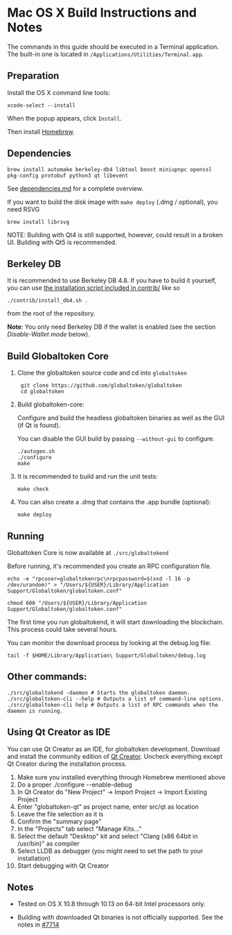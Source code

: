 Mac OS X Build Instructions and Notes
====================================
The commands in this guide should be executed in a Terminal application.
The built-in one is located in `/Applications/Utilities/Terminal.app`.

Preparation
-----------
Install the OS X command line tools:

`xcode-select --install`

When the popup appears, click `Install`.

Then install [Homebrew](https://brew.sh).

Dependencies
----------------------

    brew install automake berkeley-db4 libtool boost miniupnpc openssl pkg-config protobuf python3 qt libevent

See [dependencies.md](dependencies.md) for a complete overview.

If you want to build the disk image with `make deploy` (.dmg / optional), you need RSVG

    brew install librsvg

NOTE: Building with Qt4 is still supported, however, could result in a broken UI. Building with Qt5 is recommended.

Berkeley DB
-----------
It is recommended to use Berkeley DB 4.8. If you have to build it yourself,
you can use [the installation script included in contrib/](/contrib/install_db4.sh)
like so

```shell
./contrib/install_db4.sh .
```

from the root of the repository.

**Note**: You only need Berkeley DB if the wallet is enabled (see the section *Disable-Wallet mode* below).

Build Globaltoken Core
------------------------

1. Clone the globaltoken source code and cd into `globaltoken`

        git clone https://github.com/globaltoken/globaltoken
        cd globaltoken

2.  Build globaltoken-core:

    Configure and build the headless globaltoken binaries as well as the GUI (if Qt is found).

    You can disable the GUI build by passing `--without-gui` to configure.

        ./autogen.sh
        ./configure
        make

3.  It is recommended to build and run the unit tests:

        make check

4.  You can also create a .dmg that contains the .app bundle (optional):

        make deploy

Running
-------

Globaltoken Core is now available at `./src/globaltokend`

Before running, it's recommended you create an RPC configuration file.

    echo -e "rpcuser=globaltokenrpc\nrpcpassword=$(xxd -l 16 -p /dev/urandom)" > "/Users/${USER}/Library/Application Support/Globaltoken/globaltoken.conf"

    chmod 600 "/Users/${USER}/Library/Application Support/Globaltoken/globaltoken.conf"

The first time you run globaltokend, it will start downloading the blockchain. This process could take several hours.

You can monitor the download process by looking at the debug.log file:

    tail -f $HOME/Library/Application\ Support/Globaltoken/debug.log

Other commands:
-------

    ./src/globaltokend -daemon # Starts the globaltoken daemon.
    ./src/globaltoken-cli --help # Outputs a list of command-line options.
    ./src/globaltoken-cli help # Outputs a list of RPC commands when the daemon is running.

Using Qt Creator as IDE
------------------------
You can use Qt Creator as an IDE, for globaltoken development.
Download and install the community edition of [Qt Creator](https://www.qt.io/download/).
Uncheck everything except Qt Creator during the installation process.

1. Make sure you installed everything through Homebrew mentioned above
2. Do a proper ./configure --enable-debug
3. In Qt Creator do "New Project" -> Import Project -> Import Existing Project
4. Enter "globaltoken-qt" as project name, enter src/qt as location
5. Leave the file selection as it is
6. Confirm the "summary page"
7. In the "Projects" tab select "Manage Kits..."
8. Select the default "Desktop" kit and select "Clang (x86 64bit in /usr/bin)" as compiler
9. Select LLDB as debugger (you might need to set the path to your installation)
10. Start debugging with Qt Creator

Notes
-----

* Tested on OS X 10.8 through 10.13 on 64-bit Intel processors only.

* Building with downloaded Qt binaries is not officially supported. See the notes in [#7714](https://github.com/bitcoin/bitcoin/issues/7714)
